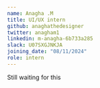```yaml
---
name: Anagha .M
title: UI/UX intern
github: anaghathedesigner
twitter: anagham1
linkedin: m-anagha-6b733a285
slack: U07SXGJNKJA
joining_date: "08/11/2024"
role: intern
---
```


Still waiting for this
